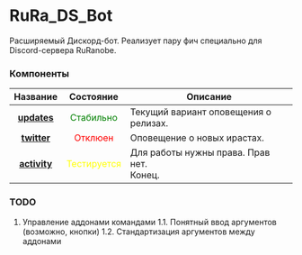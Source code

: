RuRa_DS_Bot
===========

Расширяемый Дискорд-бот. Реализует пару фич специально для Discord-сервера RuRanobe.

### Компоненты


Название | Состояние | Описание
:---: | :---: | ---
[**updates**](https://github.com/SaLapus/RuRa_DS_Bot/tree/master/src/add-ons/updates) | <span style="color:green">Стабильно</span> | Текущий вариант оповещения о релизах.
[**twitter**](https://github.com/SaLapus/RuRa_DS_Bot/tree/master/src/add-ons/twitter) | <span style="color:red">Отклюен</span> | Оповещение о новых ирастах.
[**activity**](https://github.com/SaLapus/RuRa_DS_Bot/tree/master/src/add-ons/activity) | <span style="color:yellow">Тестируется</span> | Для работы нужны права. Прав нет. </br>Конец.

### TODO

1. Управление аддонами командами
1.1. Понятный ввод аргументов (возможно, кнопки)
1.2. Стандартизация аргументов между аддонами
